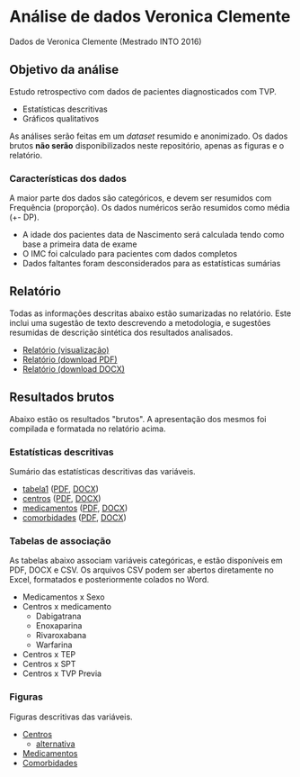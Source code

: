 # Análise de dados Veronica Clemente

Dados de Veronica Clemente (Mestrado INTO 2016)

## Objetivo da análise ##

Estudo retrospectivo com dados de pacientes diagnosticados com TVP.

- Estatísticas descritivas
- Gráficos qualitativos

As análises serão feitas em um *dataset* resumido e anonimizado. Os dados brutos **não serão** disponibilizados neste repositório, apenas as figuras e o relatório.

### Características dos dados ###

A maior parte dos dados são categóricos, e devem ser resumidos com Frequência (proporção). Os dados numéricos serão resumidos como média (+- DP).

- A idade dos pacientes data de Nascimento será calculada tendo como base a primeira data de exame
- O IMC foi calculado para pacientes com dados completos
- Dados faltantes foram desconsiderados para as estatísticas sumárias

## Relatório ##

Todas as informações descritas abaixo estão sumarizadas no relatório. Este inclui uma sugestão de texto descrevendo a metodologia, e sugestões resumidas de descrição sintética dos resultados analisados.

- [Relatório (visualização)][]
- [Relatório (download PDF)][]
- [Relatório (download DOCX)][]

[Relatório (visualização)]: relatorio/analise_dados_VC_2016.md
[Relatório (download PDF)]: relatorio/analise_dados_VC_2016.pdf?raw=true
[Relatório (download DOCX)]: relatorio/analise_dados_VC_2016.docx?raw=true

## Resultados brutos ##

Abaixo estão os resultados "brutos". A apresentação dos mesmos foi compilada e formatada no relatório acima.

### Estatísticas descritivas ###

Sumário das estatísticas descritivas das variáveis.

- [tabela1][tabela1-viz] ([PDF][tabela1-pdf], [DOCX][tabela1-docx])
- [centros][centros-viz] ([PDF][centros-pdf], [DOCX][centros-docx])
- [medicamentos][med-viz] ([PDF][med-pdf], [DOCX][med-docx])
- [comorbidades][comorb-viz] ([PDF][comorb-pdf], [DOCX][comorb-docx])

[tabela1-viz]: resultados/tabela1.md
[tabela1-pdf]: resultados/tabela1.pdf?raw=true
[tabela1-docx]: resultados/tabela1.docx?raw=true
[centros-viz]: resultados/centros.md
[centros-pdf]: resultados/centros.pdf?raw=true
[centros-docx]: resultados/centros.docx?raw=true
[med-viz]: resultados/medicamentos.md
[med-pdf]: resultados/medicamentos.pdf?raw=true
[med-docx]: resultados/medicamentos.docx?raw=true
[comorb-viz]: resultados/comorbidades.md
[comorb-pdf]: resultados/comorbidades.pdf?raw=true
[comorb-docx]:  resultados/comorbidades.docx?raw=true

### Tabelas de associação ###

As tabelas abaixo associam variáveis categóricas, e estão disponíveis em PDF, DOCX e CSV.
Os arquivos CSV podem ser abertos diretamente no Excel, formatados e posteriormente colados no Word.

- Medicamentos x Sexo
- Centros x medicamento
    - Dabigatrana
    - Enoxaparina
    - Rivaroxabana
    - Warfarina
- Centros x TEP
- Centros x SPT
- Centros x TVP Previa

### Figuras ###

Figuras descritivas das variáveis.

- [Centros][centros-fig]
    - [alternativa][centros-alt]
- [Medicamentos][med-fig]
- [Comorbidades][comorb-fig]

[centros-fig]: graficos/centros.png?raw=true
[centros-alt]: graficos/centros_o_alfabetica.png?raw=true
[med-fig]: graficos/medicamentos.png?raw=true
[comorb-fig]: graficos/comorbidades.png?raw=true
